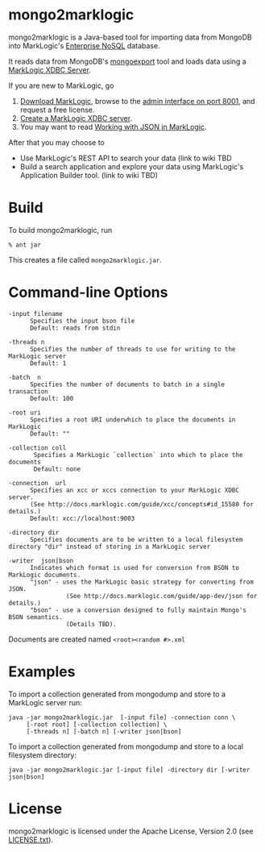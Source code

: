 # mongo2marklogic 

mongo2marklogic is a Java-based tool for importing data from MongoDB into MarkLogic's [Enterprise NoSQL][] database. 

It reads data from MongoDB's [mongoexport][] tool and loads data using a [MarkLogic XDBC Server][].

If you are new to MarkLogic, go

 1. [Download MarkLogic][], browse to the [admin interface on port 8001](http://localhost:8001), and request a free license.
 2. [Create a MarkLogic XDBC server][MarkLogic XDBC Server].
 3. You may want to read [Working with JSON in MarkLogic][].

After that you may choose to 
 * Use MarkLogic's REST API to search your data (link to wiki TBD
 * Build a search application and explore your data using MarkLogic's Application Builder tool. (link to wiki TBD)

# Build

To build mongo2marklogic, run

    % ant jar

This creates a file called `mongo2marklogic.jar`.   
   
# Command-line Options

    -input filename   
          Specifies the input bson file
          Default: reads from stdin
    
    -threads n
          Specifies the number of threads to use for writing to the MarkLogic server
          Default: 1
    
    -batch  n
          Specifies the number of documents to batch in a single transaction
          Default: 100
          
    -root uri
          Specifies a root URI underwhich to place the documents in MarkLogic
          Default: "" 
          
    -collection coll
           Specifies a MarkLogic `collection` into which to place the documents
           Default: none
          
    -connection  url
          Specifies an xcc or xccs connection to your MarkLogic XDBC server.  
          (See http://docs.marklogic.com/guide/xcc/concepts#id_15580 for details.)
          Default: xcc://localhost:9003
   
    -directory dir
          Specifies documents are to be written to a local filesystem directory "dir" instead of storing in a MarkLogic server
    
    -writer  json|bson
          Indicates which format is used for conversion from BSON to MarkLogic documents.  
          "json" - uses the MarkLogic basic strategy for converting from JSON.  
                    (See http://docs.marklogic.com/guide/app-dev/json for details.)
          "bson" - use a conversion designed to fully maintain Mongo's BSON semantics.
                    (Details TBD).
   
Documents are created named `<root><random #>.xml`
      
# Examples

To import a collection generated from mongodump and store to a MarkLogic server run:    

    java -jar mongo2marklogic.jar  [-input file] -connection conn \
         [-root root] [-collection collection] \
         [-threads n] [-batch n] [-writer json|bson]
   
To import a collection generated from mongodump and store to a local filesystem directory:

    java -jar mongo2marklogic.jar [-input file] -directory dir [-writer json|bson]

# License

mongo2marklogic is licensed under the Apache License, Version 2.0 (see [LICENSE.txt][]).

[MarkLogic]: http://developer.marklogic.com    
[LICENSE.txt]: https://github.com/marklogic/mongo2marklogic/blog/master/LICENSE.txt
[Enterprise NoSQL]: http://developer.marklogic.com/products/marklogic-server/enterprise-nosql
[Download MarkLogic]: http://developer.marklogic.com/products
[Architectural Summary]: http://developer.marklogic.com/learn/arch/diagram-101
[free license]: http://developer.marklogic.com/express
[MarkLogic XDBC Server]: http://docs.marklogic.com/guide/admin/xdbc#id_21458
[mongoexport]: http://docs.mongodb.org/manual/reference/mongoexport/
[XCC Sessions]: http://docs.marklogic.com/guide/xcc/concepts#id_15580
[Working with JSON in MarkLogic]: http://docs.marklogic.com/guide/app-dev/json
[BSON]: http://bsonspec.org/
